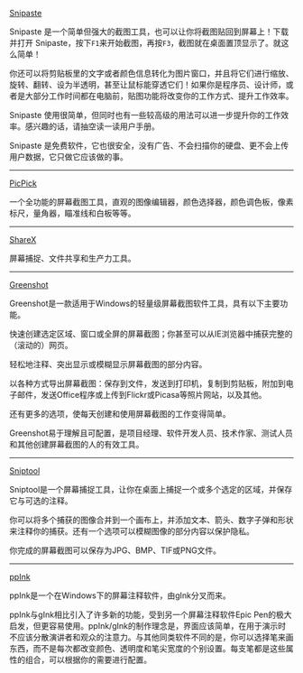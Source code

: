 [Snipaste](https://zh.snipaste.com/)

Snipaste 是一个简单但强大的截图工具，也可以让你将截图贴回到屏幕上！下载并打开 Snipaste，按下`F1`来开始截图，再按`F3`，截图就在桌面置顶显示了。就这么简单！

你还可以将剪贴板里的文字或者颜色信息转化为图片窗口，并且将它们进行缩放、旋转、翻转、设为半透明，甚至让鼠标能穿透它们！如果你是程序员、设计师，或者是大部分工作时间都在电脑前，贴图功能将改变你的工作方式、提升工作效率。

Snipaste 使用很简单，但同时也有一些较高级的用法可以进一步提升你的工作效率。感兴趣的话，请抽空读一读用户手册。

Snipaste 是免费软件，它也很安全，没有广告、不会扫描你的硬盘、更不会上传用户数据，它只做它应该做的事。

*****

[PicPick](https://picpick.app/zh/)

一个全功能的屏幕截图工具，直观的图像编辑器，颜色选择器，颜色调色板，像素标尺，量角器，瞄准线和白板等等。

*****

[ShareX](https://getsharex.com/)

屏幕捕捉、文件共享和生产力工具。

*****

[Greenshot](https://getgreenshot.org/)

Greenshot是一款适用于Windows的轻量级屏幕截图软件工具，具有以下主要功能。

快速创建选定区域、窗口或全屏的屏幕截图；你甚至可以从IE浏览器中捕获完整的（滚动的）网页。

轻松地注释、突出显示或模糊显示屏幕截图的部分内容。

以各种方式导出屏幕截图：保存到文件，发送到打印机，复制到剪贴板，附加到电子邮件，发送Office程序或上传到Flickr或Picasa等照片网站，以及其他。

还有更多的选项，使每天创建和使用屏幕截图的工作变得简单。

Greenshot易于理解且可配置，是项目经理、软件开发人员、技术作家、测试人员和其他创建屏幕截图的人的有效工具。

*****

[Sniptool](https://www.reasyze.com/Sniptool/)

Sniptool是一个屏幕捕捉工具，让你在桌面上捕捉一个或多个选定的区域，并保存它与可选的注释。

你可以将多个捕获的图像合并到一个画布上，并添加文本、箭头、数字子弹和形状来注释你的捕获。还有一个选项可以模糊图像的部分内容以保护隐私。

你完成的屏幕截图可以保存为JPG、BMP、TIF或PNG文件。

*****

[ppInk](https://pubpub-zz.github.io/ppInk/)

ppInk是一个在Windows下的屏幕注释软件，由gInk分叉而来。

ppInk与gInk相比引入了许多新的功能，受到另一个屏幕注释软件Epic Pen的极大启发，但更容易使用。ppInk/gInk的制作理念是，界面应该简单，在用于演示时不应该分散演讲者和观众的注意力。与其他同类软件不同的是，你可以选择笔来画东西，而不是每次都改变颜色、透明度和笔尖宽度的个别设置。每支笔都是这些属性的组合，可以根据你的需要进行配置。